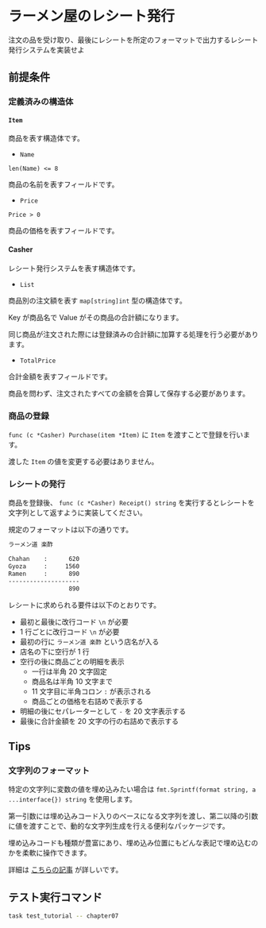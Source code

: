 # ラーメン屋のレシート発行

注文の品を受け取り、最後にレシートを所定のフォーマットで出力するレシート発行システムを実装せよ

## 前提条件

### 定義済みの構造体

#### `Item`

商品を表す構造体です。

- `Name`

`len(Name) <= 8`

商品の名前を表すフィールドです。

- `Price`

`Price > 0`

商品の価格を表すフィールドです。

#### Casher

レシート発行システムを表す構造体です。

- `List`

商品別の注文額を表す `map[string]int` 型の構造体です。

Key が商品名で Value がその商品の合計額になります。

同じ商品が注文された際には登録済みの合計額に加算する処理を行う必要があります。

- `TotalPrice`

合計金額を表すフィールドです。

商品を問わず、注文されたすべての金額を合算して保存する必要があります。

### 商品の登録

`func (c *Casher) Purchase(item *Item)` に `Item` を渡すことで登録を行います。

渡した `Item` の値を変更する必要はありません。

### レシートの発行

商品を登録後、 `func (c *Casher) Receipt() string` を実行するとレシートを文字列として返すように実装してください。

規定のフォーマットは以下の通りです。

```txt
ラーメン道 楽酢

Chahan    :      620
Gyoza     :     1560
Ramen     :      890
--------------------
                 890
```

レシートに求められる要件は以下のとおりです。

- 最初と最後に改行コード `\n` が必要
- 1 行ごとに改行コード `\n` が必要
- 最初の行に `ラーメン道 楽酢` という店名が入る
- 店名の下に空行が 1 行
- 空行の後に商品ごとの明細を表示
  - 一行は半角 20 文字固定
  - 商品名は半角 10 文字まで
  - 11 文字目に半角コロン `:` が表示される
  - 商品ごとの価格を右詰めで表示する
- 明細の後にセパレーターとして `-` を 20 文字表示する
- 最後に合計金額を 20 文字の行の右詰めで表示する

## Tips

### 文字列のフォーマット

特定の文字列に変数の値を埋め込みたい場合は `fmt.Sprintf(format string, a ...interface{}) string` を使用します。

第一引数には埋め込みコード入りのベースになる文字列を渡し、第二以降の引数に値を渡すことで、動的な文字列生成を行える便利なパッケージです。

埋め込みコードも種類が豊富にあり、埋め込み位置にもどんな表記で埋め込むのかを柔軟に操作できます。

詳細は [こちらの記事](https://zenn.dev/mkosakana/articles/97466310534b4c) が詳しいです。

## テスト実行コマンド

```bash
task test_tutorial -- chapter07
```
